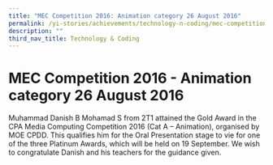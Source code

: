 ```yaml
---
title: "MEC Competition 2016: Animation category 26 August 2016"
permalink: /yi-stories/achievements/technology-n-coding/mec-competition-2016-animation-category-26-august-2016/
description: ""
third_nav_title: Technology & Coding
---
```

# **MEC Competition 2016 - Animation category 26 August 2016**

Muhammad Danish B Mohamad S from 2T1 attained the Gold Award in the CPA Media Computing Competition 2016 (Cat A – Animation), organised by MOE CPDD. This qualifies him for the Oral Presentation stage to vie for one of the three Platinum Awards, which will be held on 19 September. We wish to congratulate Danish and his teachers for the guidance given.